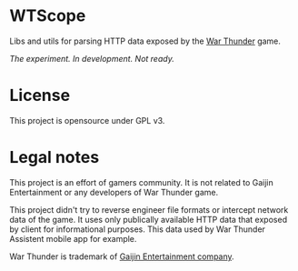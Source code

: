 # WTScope

Libs and utils for parsing HTTP data exposed by the [War Thunder](https://warthunder.com) game.

*The experiment. In development. Not ready.*

# License

This project is opensource under GPL v3.

# Legal notes

This project is an effort of gamers community. It is not related to
Gaijin Entertainment or any developers of War Thunder game.

This project didn't try to reverse engineer file formats or intercept
network data of the game. It uses only publically available HTTP data
that exposed by client for informational purposes. This data used by
War Thunder Assistent mobile app for example.

War Thunder is trademark of [Gaijin Entertainment company](https://gaijin.net).
